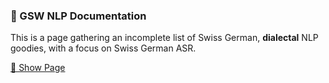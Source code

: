 ### 📘 GSW NLP Documentation
This is a page gathering an incomplete list of Swiss German, **dialectal** NLP goodies, with a focus on Swiss German ASR.

[🔗 Show Page](https://vera-bernhard.github.io/GSW-NLP/)
